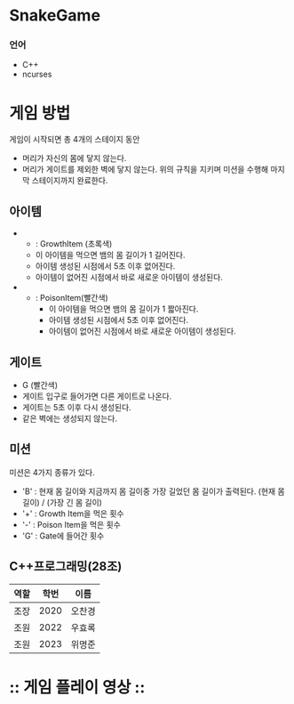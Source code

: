 # SnakeGame

###  언어

- C++
- ncurses

# 게임 방법
게임이 시작되면 총 4개의 스테이지 동안 
- 머리가 자신의 몸에 닿지 않는다.
- 머리가 게이트를 제외한 벽에 닿지 않는다.
위의 규칙을 지키며 미션을 수행해 마지막 스테이지까지 완료한다.

## 아이템

-  + : GrowthItem (초록색)
    - 이 아이템을 먹으면 뱀의 몸 길이가 1 길어진다.
    - 아이템 생성된 시점에서 5초 이후 없어진다.
    - 아이템이 없어진 시점에서 바로 새로운 아이템이 생성된다.

- - : PoisonItem(빨간색)
    - 이 아이템을 먹으면 뱀의 몸 길이가 1 짧아진다.
    - 아이템 생성된 시점에서 5초 이후 없어진다.
    - 아이템이 없어진 시점에서 바로 새로운 아이템이 생성된다.

## 게이트

- G (빨간색)
- 게이트 입구로 들어가면 다른 게이트로 나온다.
- 게이트는 5초 이후 다시 생성된다.
- 같은 벽에는 생성되지 않는다.

## 미션

미션은 4가지 종류가 있다.

- 'B' : 현재 몸 길이와 지금까지 몸 길이중 가장 길었던 몸 길이가 출력된다. (현재 몸 길이) / (가장 긴 몸 길이)
- '+' : Growth Item을 먹은 횟수
- '-' : Poison Item을 먹은 횟수
- 'G' : Gate에 들어간 횟수


## C++프로그래밍(28조)

| 역할 | 학번 | 이름   |
|------|------|--------|
| 조장 | 2020 | 오찬경 |
| 조원 | 2022 | 우효록 |
| 조원 | 2023 | 위명준 |


# :: 게임 플레이 영상 ::
